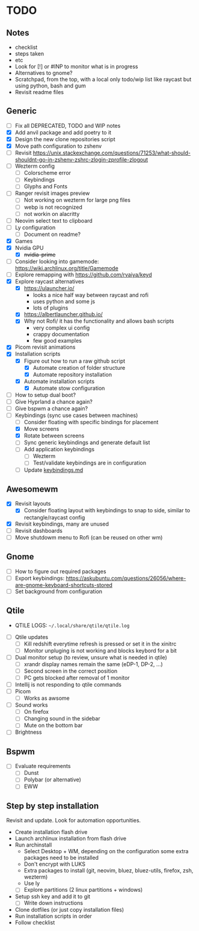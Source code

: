# TODO

## Notes

- checklist
- steps taken
- etc
- Look for [!] or #INP to monitor what is in progress
- Alternatives to gnome?
- Scratchpad, from the top, with a local only todo/wip list like raycast but using python, bash and gum
- Revisit readme files

## Generic

- [ ] Fix all DEPRECATED, TODO and WIP notes
- [x] Add anvil package and add poetry to it
- [x] Design the new clone repositories script
- [x] Move path configuration to zshenv
- [ ] Revisit <https://unix.stackexchange.com/questions/71253/what-should-shouldnt-go-in-zshenv-zshrc-zlogin-zprofile-zlogout>
- [ ] Wezterm config
    - [ ] Colorscheme error
    - [ ] Keybindings
    - [ ] Glyphs and Fonts
- [ ] Ranger revisit images preview
    - [ ] Not working on wezterm for large png files
    - [ ] webp is not recognized
    - [ ] not workin on alacritty
- [ ] Neovim select text to clipboard
- [ ] Ly configuration
    - [ ] Document on readme?
- [x] Games
- [x] Nvidia GPU
    - [x] ~~nvidia-prime~~
- [ ] Consider looking into gamemode: <https://wiki.archlinux.org/title/Gamemode>
- [ ] Explore remapping with <https://github.com/rvaiya/keyd>
- [x] Explore raycast alternatives
    - [x] <https://ulauncher.io/>
        - looks a nice half way between raycast and rofi
        - uses python and some js
        - lots of plugins
    - [x] <https://albertlauncher.github.io/>
    - [x] Why not Rofi/ it has the functionality and allows bash scripts
        - very complex ui config
        - crappy documentation
        - few good examples
- [x] Picom revisit animations
- [x] Installation scripts
    - [x] Figure out how to run a raw github script
        - [x] Automate creation of folder structure
        - [x] Automate repository installation
    - [x] Automate installation scripts
        - [x] Automate stow configuration
- [ ] How to setup dual boot?
- [ ] Give Hyprland a chance again?
- [ ] Give bspwm a chance again?
- [ ] Keybindings (sync use cases between machines)
    - [ ] Consider floating with specific bindings for placement
    - [x] Move screens
    - [x] Rotate between screens
    - [ ] Sync generic keybindings and generate default list
    - [ ] Add application keybindings
        - [ ] Wezterm
        - [ ] Test/validate keybindings are in configuration
    - [ ] Update [keybindings.md](keybindings.md)

## Awesomewm

- [x] Revisit layouts
    - [x] Consider floating layout with keybindings to snap to side, similar to rectangle/raycast config
- [x] Revisit keybindings, many are unused
- [ ] Revisit dashboards
- [ ] Move shutdowm menu to Rofi (can be reused on other wm)

## Gnome

- [ ] How to figure out required packages
- [ ] Export keybindings: <https://askubuntu.com/questions/26056/where-are-gnome-keyboard-shortcuts-stored>
- [ ] Set background from configuration

## Qtile

- QTILE LOGS: `~/.local/share/qtile/qtile.log`
- [ ] Qtile updates
    - [ ] Kill redshift everytime refresh is pressed or set it in the xinitrc
    - [ ] Monitor unpluging is not working and blocks keybord for a bit
- [ ] Dual monitor setup (to review, unsure what is needed in qtile)
    - [ ] xrandr display names remain the same (eDP-1, DP-2, ...)
    - [ ] Second screen in the correct position
    - [ ] PC gets blocked after removal of 1 monitor
- [ ] Intellij is not responding to qtile commands
- [ ] Picom
    - [ ] Works as awsome
- [ ] Sound works
    - [ ] On firefox
    - [ ] Changing sound in the sidebar
    - [ ] Mute on the bottom bar
- [ ] Brightness

## Bspwm

- [ ] Evaluate requirements
    - [ ] Dunst
    - [ ] Polybar (or alternative)
    - [ ] EWW

## Step by step installation

Revisit and update. Look for automation opportunities.

- Create installation flash drive
- Launch archlinux installation from flash drive
- Run archinstall
    - Select Desktop + WM, depending on the configuration some extra packages need to be installed
    - Don't encrypt with LUKS
    - Extra packages to install (git, neovim, bluez, bluez-utils, firefox, zsh, wezterm)
    - Use ly
    - [ ] Explore partitions (2 linux partitions + windows)
- Setup ssh key and add it to git
    - [ ] Write down instructions
- Clone dotfiles (or just copy installation files)
- Run installation scripts in order
- Follow checklist

